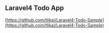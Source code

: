 ## Laravel4 Todo App

[https://github.com/tlikai/Laravel4-Todo-Sample](https://github.com/tlikai/Laravel4-Todo-Sample)
